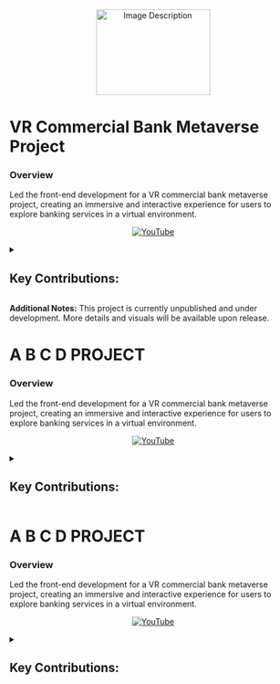 <div align="center">
  <img src="https://github-production-user-asset-6210df.s3.amazonaws.com/52044642/331777330-fea5de3d-ee4f-4174-9af0-fc991efd0021.jpg?X-Amz-Algorithm=AWS4-HMAC-SHA256&X-Amz-Credential=AKIAVCODYLSA53PQK4ZA%2F20240518%2Fus-east-1%2Fs3%2Faws4_request&X-Amz-Date=20240518T074635Z&X-Amz-Expires=300&X-Amz-Signature=4a23de5c133cf0095fe3ec9c04a6382b95eb9fffe6e367c758b0f80fe8caf6b5&X-Amz-SignedHeaders=host&actor_id=52044642&key_id=0&repo_id=802391509" alt="Image Description" width="200" height="150"></div>

<h1 color=yellow> VR Commercial Bank Metaverse Project </h1>
<h3>Overview</h3>
Led the front-end development for a VR commercial bank metaverse project, creating an immersive and interactive experience for users to explore banking services in a virtual environment.

<div align="center">
  
[![YouTube](http://i.ytimg.com/vi/C96x1H4rtcE/hqdefault.jpg)](https://www.youtube.com/watch?v=C96x1H4rtcE)

</div>
<details>
<summary><h2>     Key Contributions: </h2></summary>
<pre>
    <li>Integrated multiplayer with Photon, including avatar customization and user information management.</li>
    <li>Designed and implemented a wristwatch-activated quick-access menu for seamless VR interaction.</li>
    <li>Implemented key features within the quick-access menu, such as teleport, information access, and avatar customization.</li>
    <li>Developed a user-friendly character customization system.</li>
    <li>Conceptualized and developed a real-time 2D minimap that dynamically syncs with the 3D VR world.</li>
    <li>Debugged and resolved issues in VR builds to ensure on-time delivery.</li>
    <li>Leveraged expertise in VR best practices to optimize user experience and comfort.</li>
</pre>
</details>

**Additional Notes:**
This project is currently unpublished and under development. More details and visuals will be available upon release.

<h1 color=yellow> A B C D PROJECT </h1>
<h3>Overview</h3>
Led the front-end development for a VR commercial bank metaverse project, creating an immersive and interactive experience for users to explore banking services in a virtual environment.

<div align="center">
  
[![YouTube](http://i.ytimg.com/vi/15fJv0j7gZo/hqdefault.jpg)](https://www.youtube.com/watch?v=15fJv0j7gZo)

</div>
<details>
<summary><h2>     Key Contributions: </h2></summary>
<pre>
    <li>Integrated multiplayer with Photon, including avatar customization and user information management.</li>
    <li>Designed and implemented a wristwatch-activated quick-access menu for seamless VR interaction.</li>
    <li>Implemented key features within the quick-access menu, such as teleport, information access, and avatar customization.</li>
    <li>Developed a user-friendly character customization system.</li>
    <li>Conceptualized and developed a real-time 2D minimap that dynamically syncs with the 3D VR world.</li>
    <li>Debugged and resolved issues in VR builds to ensure on-time delivery.</li>
    <li>Leveraged expertise in VR best practices to optimize user experience and comfort.</li>
</pre>
</details>

<h1 color=yellow> A B C D PROJECT </h1>
<h3>Overview</h3>
Led the front-end development for a VR commercial bank metaverse project, creating an immersive and interactive experience for users to explore banking services in a virtual environment.
<div align="center">
  
[![YouTube](http://i.ytimg.com/vi/jJvUuu7kjlI/hqdefault.jpg)](https://www.youtube.com/watch?v=jJvUuu7kjlI)

</div>
<details>
<summary><h2>     Key Contributions: </h2></summary>
<pre>
    <li>Integrated multiplayer with Photon, including avatar customization and user information management.</li>
    <li>Designed and implemented a wristwatch-activated quick-access menu for seamless VR interaction.</li>
    <li>Implemented key features within the quick-access menu, such as teleport, information access, and avatar customization.</li>
    <li>Developed a user-friendly character customization system.</li>
    <li>Conceptualized and developed a real-time 2D minimap that dynamically syncs with the 3D VR world.</li>
    <li>Debugged and resolved issues in VR builds to ensure on-time delivery.</li>
    <li>Leveraged expertise in VR best practices to optimize user experience and comfort.</li>
</pre>
</details>
